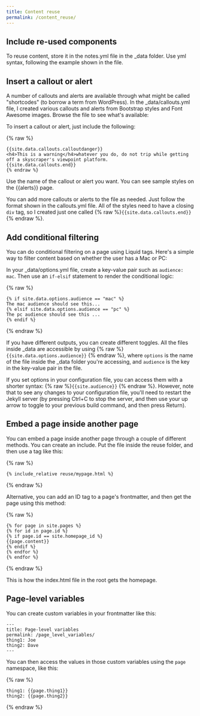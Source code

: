 ```yaml
---
title: Content reuse
permalink: /content_reuse/
---
```


## Include re-used components

To reuse content, store it in the notes.yml file in the _data folder. Use yml syntax, following the example shown in the file.

## Insert a callout or alert

A number of callouts and alerts are available through what might be called "shortcodes" (to borrow a term from WordPress). In the _data/callouts.yml file, I created various callouts and alerts from Bootstrap styles and Font Awesome images. Browse the file to see what's available:

To insert a callout or alert, just include the following:

{% raw %}
```
{{site.data.callouts.calloutdanger}}
<h4>This is a warning</h4>whatever you do, do not trip while getting off a skyscraper's viewpoint platform.
{{site.data.callouts.end}}
{% endraw %}
```

Use the name of the callout or alert you want. You can see sample styles on the {{alerts}} page.

You can add more callouts or alerts to the file as needed. Just follow the format shown in the callouts.yml file. All of the styles need to have a closing `div` tag, so I created just one called {% raw %}`{{site.data.callouts.end}}`{% endraw %}.

## Add conditional filtering

You can do conditional filtering on a page using Liquid tags. Here's a simple way to filter content based on whether the user has a Mac or PC:

In your _data/options.yml file, create a key-value pair such as `audience: mac`. Then use an `if-elsif` statement to render the conditional logic:

{% raw %}
```
{% if site.data.options.audience == "mac" %}
The mac audience should see this...
{% elsif site.data.options.audience == "pc" %}
The pc audience should see this ...
{% endif %}
```
 {% endraw %}

If you have different outputs, you can create different toggles. All the files inside _data are accessible by using {% raw %}`{{site.data.options.audience}}` {% endraw %}, where `options` is the name of the file inside the _data folder you're accessing, and `audience` is the key in the key-value pair in the file.

If you set options in your configuration file, you can access them with a shorter syntax: {% raw %}`{{site.audience}}` {% endraw %}. However, note that to see any changes to your configuration file, you'll need to restart the Jekyll server (by pressing Ctrl+C to stop the server, and then use your up arrow to toggle to your previous build command, and then press Return).

## Embed a page inside another page

You can embed a page inside another page through a couple of different methods. You can create an include. Put the file inside the reuse folder, and then use a tag like this:

{% raw %}
```
{% include_relative reuse/mypage.html %}
```
{% endraw %}

Alternative, you can add an ID tag to a page's frontmatter, and then get the page using this method:

{% raw %}
```
{% for page in site.pages %}
{% for id in page.id %}
{% if page.id == site.homepage_id %}
{{page.content}}
{% endif %}
{% endfor %}
{% endfor %}
``` 
{% endraw %}

This is how the index.html file in the root gets the homepage. 

## Page-level variables

You can create custom variables in your frontmatter like this: 

```
---
title: Page-level variables
permalink: /page_level_variables/
thing1: Joe
thing2: Dave
---
```

You can then access the values in those custom variables using the `page` namespace, like this:


{% raw %}
```
thing1: {{page.thing1}}
thing2: {{page.thing2}}
```
{% endraw %}


